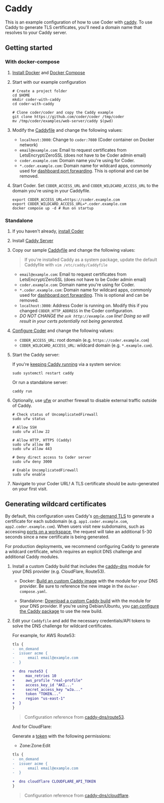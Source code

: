 # Caddy

This is an example configuration of how to use Coder with [caddy](https://caddyserver.com/docs). To use Caddy to generate TLS certificates, you'll need a domain name that resolves to your Caddy server.

## Getting started

### With docker-compose

1. [Install Docker](https://docs.docker.com/engine/install/) and [Docker Compose](https://docs.docker.com/compose/install/)

1. Start with our example configuration

   ```shell
   # Create a project folder
   cd $HOME
   mkdir coder-with-caddy
   cd coder-with-caddy

   # Clone coder/coder and copy the Caddy example
   git clone https://github.com/coder/coder /tmp/coder
   mv /tmp/coder/examples/web-server/caddy $(pwd)
   ```

1. Modify the [Caddyfile](./Caddyfile) and change the following values:

   - `localhost:3000`: Change to `coder:7080` (Coder container on Docker network)
   - `email@example.com`: Email to request certificates from LetsEncrypt/ZeroSSL (does not have to be Coder admin email)
   - `coder.example.com`: Domain name you're using for Coder.
   - `*.coder.example.com`: Domain name for wildcard apps, commonly used for [dashboard port forwarding](https://coder.com/docs/coder-oss/latest/networking/port-forwarding#dashboard). This is optional and can be removed.

1. Start Coder. Set `CODER_ACCESS_URL` and `CODER_WILDCARD_ACCESS_URL` to the domain you're using in your Caddyfile.

   ```shell
   export CODER_ACCESS_URL=https://coder.example.com
   export CODER_WILDCARD_ACCESS_URL=*.coder.example.com
   docker compose up -d # Run on startup
   ```

### Standalone

1. If you haven't already, [install Coder](https://coder.com/docs/coder-oss/latest/install)

2. Install [Caddy Server](https://caddyserver.com/docs/install)

3. Copy our sample [Caddyfile](./Caddyfile) and change the following values:

   > If you're installed Caddy as a system package, update the default Caddyfile with `vim /etc/caddy/Caddyfile`

   - `email@example.com`: Email to request certificates from LetsEncrypt/ZeroSSL (does not have to be Coder admin email)
   - `coder.example.com`: Domain name you're using for Coder.
   - `*.coder.example.com`: Domain name for wildcard apps, commonly used for [dashboard port forwarding](https://coder.com/docs/coder-oss/latest/networking/port-forwarding#dashboard). This is optional and can be removed.
   - `localhost:3000`: Address Coder is running on. Modify this if you changed `CODER_HTTP_ADDRESS` in the Coder configuration.
   - _DO NOT CHANGE the `ask http://example.com` line! Doing so will result in your certs potentially not being generated._

4. [Configure Coder](https://coder.com/docs/coder-oss/latest/admin/configure) and change the following values:

   - `CODER_ACCESS_URL`: root domain (e.g. `https://coder.example.com`)
   - `CODER_WILDCARD_ACCESS_URL`: wildcard domain (e.g. `*.example.com`).

5. Start the Caddy server:

   If you're [keeping Caddy running](https://caddyserver.com/docs/running) via a system service:

   ```shell
   sudo systemctl restart caddy
   ```

   Or run a standalone server:

   ```shell
   caddy run
   ```

6. Optionally, use [ufw](https://wiki.ubuntu.com/UncomplicatedFirewall) or another firewall to disable external traffic outside of Caddy.

   ```shell
   # Check status of UncomplicatedFirewall
   sudo ufw status

   # Allow SSH
   sudo ufw allow 22

   # Allow HTTP, HTTPS (Caddy)
   sudo ufw allow 80
   sudo ufw allow 443

   # Deny direct access to Coder server
   sudo ufw deny 3000

   # Enable UncomplicatedFirewall
   sudo ufw enable
   ```

7. Navigate to your Coder URL! A TLS certificate should be auto-generated on your first visit.

## Generating wildcard certificates

By default, this configuration uses Caddy's [on-demand TLS](https://caddyserver.com/docs/caddyfile/options#on-demand-tls) to generate a certificate for each subdomain (e.g. `app1.coder.example.com`, `app2.coder.example.com`). When users visit new subdomains, such as accessing [ports on a workspace](../../../docs/networking/port-forwarding.md), the request will take an additional 5-30 seconds since a new certificate is being generated.

For production deployments, we recommend configuring Caddy to generate a wildcard certificate, which requires an explicit DNS challenge and additional Caddy modules.

1. Install a custom Caddy build that includes the [caddy-dns](https://github.com/caddy-dns) module for your DNS provider (e.g. CloudFlare, Route53).

   - Docker: [Build an custom Caddy image](https://github.com/docker-library/docs/tree/master/caddy#adding-custom-caddy-modules) with the module for your DNS provider. Be sure to reference the new image in the `docker-compose.yaml`.

   - Standalone: [Download a custom Caddy build](https://caddyserver.com/download) with the module for your DNS provider. If you're using Debian/Ubuntu, you [can configure the Caddy package](https://caddyserver.com/docs/build#package-support-files-for-custom-builds-for-debianubunturaspbian) to use the new build.

2. Edit your `Caddyfile` and add the necessary credentials/API tokens to solve the DNS challenge for wildcard certificates.

   For example, for AWS Route53:

   ```diff
   tls {
   -  on_demand
   -  issuer acme {
   -      email email@example.com
   -  }

   +  dns route53 {
   +     max_retries 10
   +     aws_profile "real-profile"
   +     access_key_id "AKI..."
   +     secret_access_key "wJa..."
   +     token "TOKEN..."
   +     region "us-east-1"
   +  }
   }
   ```

   > Configuration reference from [caddy-dns/route53](https://github.com/caddy-dns/route53).

   And for CloudFlare:

   Generate a [token](https://dash.cloudflare.com/profile/api-tokens) with the following permissions:

   - Zone:Zone:Edit

   ```diff
   tls {
   -  on_demand
   -  issuer acme {
   -      email email@example.com
   -  }

   +  dns cloudflare CLOUDFLARE_API_TOKEN
   }
   ```

   > Configuration reference from [caddy-dns/cloudflare](https://github.com/caddy-dns/cloudflare).
